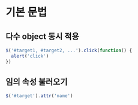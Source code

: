 # 기본 문법

## 다수 object 동시 적용
~~~js
$('#target1, #target2, ...').click(function() {
  alert('click')
})
~~~

## 임의 속성 불러오기
~~~js
$('#target').attr('name')
~~~
